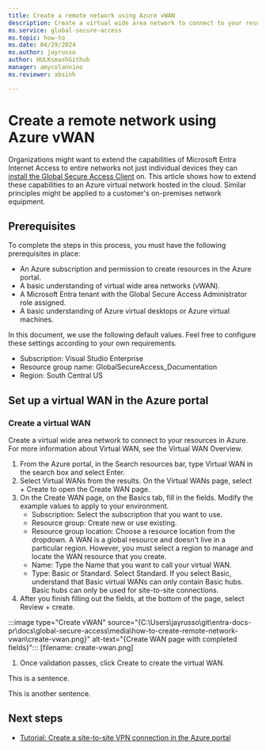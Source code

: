 ```yaml
---
title: Create a remote network using Azure vWAN
description: Create a virtual wide area network to connect to your resources in Azure.
ms.service: global-secure-access
ms.topic: how-to
ms.date: 04/29/2024
ms.author: jayrusso
author: HULKsmashGithub
manager: amycolannino
ms.reviewer: absinh

---
```

# Create a remote network using Azure vWAN

Organizations might want to extend the capabilities of Microsoft Entra Internet Access to entire networks not just individual devices they can [install the Global Secure Access Client](how-to-install-windows-client.md) on. This article shows how to extend these capabilities to an Azure virtual network hosted in the cloud. Similar principles might be applied to a customer's on-premises network equipment.

## Prerequisites

To complete the steps in this process, you must have the following prerequisites in place:
- An Azure subscription and permission to create resources in the Azure portal.
- A basic understanding of virtual wide area networks (vWAN).
- A Microsoft Entra tenant with the Global Secure Access Administrator role assigned.
- A basic understanding of Azure virtual desktops or Azure virtual machines.

In this document, we use the following default values. Feel free to configure these settings according to your own requirements.
- Subscription: Visual Studio Enterprise
- Resource group name: GlobalSecureAccess_Documentation
- Region: South Central US

## Set up a virtual WAN in the Azure portal
### Create a virtual WAN
Create a virtual wide area network to connect to your resources in Azure. For more information about Virtual WAN, see the Virtual WAN Overview.
1.	From the Azure portal, in the Search resources bar, type Virtual WAN in the search box and select Enter.
1.	Select Virtual WANs from the results. On the Virtual WANs page, select + Create to open the Create WAN page.
1.	On the Create WAN page, on the Basics tab, fill in the fields. Modify the example values to apply to your environment.
    - Subscription: Select the subscription that you want to use.
    - Resource group: Create new or use existing.
    - Resource group location: Choose a resource location from the dropdown. A WAN is a global resource and doesn't live in a particular region. However, you must select a region to manage and locate the WAN resource that you create.
    - Name: Type the Name that you want to call your virtual WAN.
    - Type: Basic or Standard. Select Standard. If you select Basic, understand that Basic virtual WANs can only contain Basic hubs. Basic hubs can only be used for site-to-site connections.
1.	After you finish filling out the fields, at the bottom of the page, select Review + create.
 
:::image type="Create vWAN" source="{C:\Users\jayrusso\git\entra-docs-pr\docs\global-secure-access\media\how-to-create-remote-network-vwan\create-vwan.png}" alt-text="{Create WAN page with completed fields}":::
[filename: create-vwan.png] 
1.	Once validation passes, click Create to create the virtual WAN.

This is a sentence.

This is another sentence.

## Next steps

- [Tutorial: Create a site-to-site VPN connection in the Azure portal](/azure/vpn-gateway/tutorial-site-to-site-portal)
